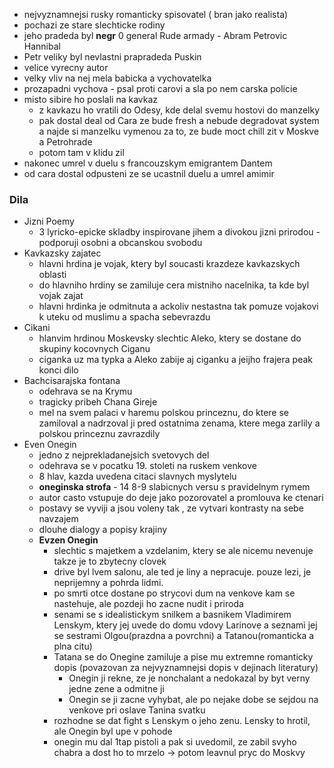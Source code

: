 - nejvyznamnejsi rusky romanticky spisovatel ( bran jako realista)
- pochazi ze stare slechticke rodiny
- jeho pradeda byl **negr** 0 general Rude armady - Abram Petrovic Hannibal
- Petr veliky byl nevlastni prapradeda Puskin
- velice vyrecny autor
- velky vliv na nej mela babicka a vychovatelka
- prozapadni vychova - psal proti carovi a sla po nem carska policie
- misto sibire ho poslali na kavkaz
	- z kavkazu ho vratili do Odesy, kde delal svemu hostovi do manzelky
	- pak dostal deal od Cara ze bude fresh a nebude degradovat system a najde si manzelku vymenou za to, ze bude moct chill zit v Moskve a Petrohrade
	- potom tam v klidu zil
- nakonec umrel v duelu s francouzskym emigrantem Dantem
- od cara dostal odpusteni ze se ucastnil duelu a umrel amimir
### Dila
- Jizni Poemy
	- 3 lyricko-epicke skladby inspirovane jihem a divokou jizni prirodou - podporuji osobni a obcanskou svobodu
- Kavkazsky zajatec
	- hlavni hrdina je vojak, ktery byl soucasti krazdeze kavkazskych oblasti
	- do hlavniho hrdiny se zamiluje cera mistniho nacelnika, ta kde byl vojak zajat
	- hlavni hrdinka je odmitnuta a ackoliv nestastna tak pomuze vojakovi k uteku od muslimu a spacha sebevrazdu
- Cikani
	- hlanvim hrdinou Moskevsky slechtic Aleko, ktery se dostane do skupiny kocovnych Ciganu
	- ciganka uz ma typka a Aleko zabije aj ciganku a jeijho frajera peak konci dilo
- Bachcisarajska fontana
	- odehrava se na Krymu
	- tragicky pribeh Chana Gireje
	- mel na svem palaci v haremu polskou princeznu, do ktere se zamiloval a nadrzoval ji pred ostatnima zenama, ktere mega zarlily a polskou princeznu zavrazdily
- Even Onegin
	- jedno z nejprekladanejsich svetovych del 
	- odehrava se v pocatku 19. stoleti na ruskem venkove
	- 8 hlav, kazda uvedena citaci slavnych myslytelu
	- **oneginska strofa** - 14 8-9 slabicnych versu s pravidelnym rymem
	- autor casto vstupuje do deje jako pozorovatel a promlouva ke ctenari
	- postavy se vyviji a jsou voleny tak , ze vytvari kontrasty na sebe navzajem
	- dlouhe dialogy a popisy krajiny
	- **Evzen Onegin**
		- slechtic s majetkem a vzdelanim, ktery se ale nicemu nevenuje takze je to zbytecny clovek
		- drive byl lvem salonu, ale ted je liny a nepracuje. pouze lezi, je neprijemny a pohrda lidmi. 
		- po smrti otce dostane po strycovi dum na venkove kam se nastehuje, ale pozdeji ho zacne nudit i priroda
		- senami se s idealistickym snilkem a basnikem Vladimirem Lenskym, ktery jej uvede do domu vdovy Larinove a seznami jej se sestrami Olgou(prazdna a povrchni) a Tatanou(romanticka a plna citu)
		- Tatana se do Onegine zamiluje a pise mu extremne romanticky dopis (povazovan za nejvyznamnejsi dopis v dejinach literatury)
			- Onegin ji rekne, ze je nonchalant a nedokazal by byt verny jedne zene a odmitne ji
			- Onegin se ji zacne vyhybat, ale po nejake dobe se sejdou na venkove pri oslave Tanina svatku
		- rozhodne se dat fight s Lenskym o jeho zenu. Lensky to hrotil, ale Onegin byl upe v pohode
		- onegin mu dal 1tap pistoli a pak si uvedomil, ze zabil svyho chabra a dost ho to mrzelo -> potom leavnul pryc do Moskvy